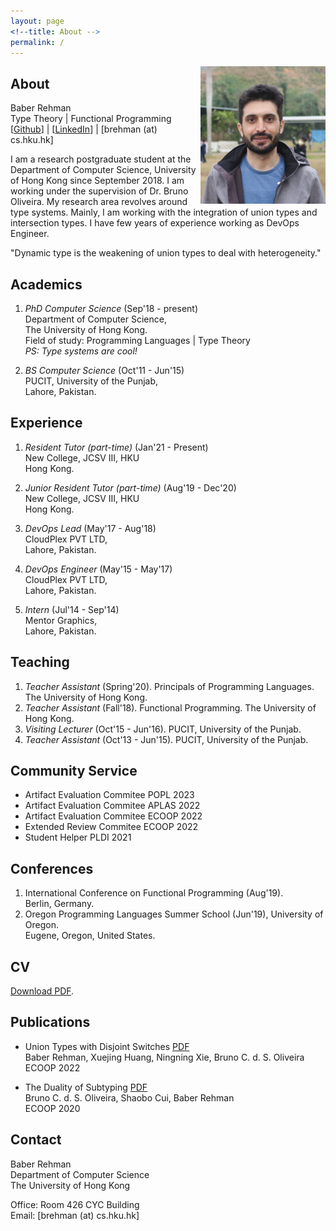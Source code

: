 ```yaml
---
layout: page
<!--title: About -->
permalink: /
---
```


<!--{% include image.html url="images/Baber.jpg" caption="" width="50" height="50" align="right" %} -->

<img src="images/baber2.JPG" width="200" height="220" align="right" />

## About

Baber Rehman <br />
Type Theory | Functional Programming <br />
[[Github](https://github.com/baberrehman/)] | [[LinkedIn](https://www.linkedin.com/in/baberrehman/)] | [brehman (at) cs.hku.hk]

I am a research postgraduate student at the Department of Computer Science, University of Hong Kong since September 2018. I am working under the supervision of Dr. Bruno Oliveira.
My research area revolves around type systems.
Mainly, I am working with the integration of union types and intersection types.
I have few years of experience working as DevOps Engineer.

"Dynamic type is the weakening of union types to deal with heterogeneity."

## Academics

1. *PhD Computer Science* (Sep'18 - present) <br />
   Department of Computer Science, <br />
   The University of Hong Kong. <br />
   Field of study: Programming Languages | Type Theory <br />
   *PS: Type systems are cool!*

2. *BS Computer Science* (Oct'11 - Jun'15) <br />
   PUCIT, University of the Punjab, <br />
   Lahore, Pakistan.

## Experience

1. *Resident Tutor (part-time)* (Jan'21 - Present) <br />
    New College, JCSV III, HKU <br />
    Hong Kong.

2. *Junior Resident Tutor (part-time)* (Aug'19 - Dec'20) <br />
    New College, JCSV III, HKU <br />
    Hong Kong.

3. *DevOps Lead* (May'17 - Aug'18) <br />
   CloudPlex PVT LTD, <br />
   Lahore, Pakistan.

4. *DevOps Engineer* (May'15 - May'17) <br />
   CloudPlex PVT LTD, <br />
   Lahore, Pakistan.

5. *Intern* (Jul'14 - Sep'14) <br />
   Mentor Graphics, <br />
   Lahore, Pakistan. 

## Teaching

1. *Teacher Assistant* (Spring'20). Principals of Programming Languages. The University of Hong Kong.
2. *Teacher Assistant* (Fall'18). Functional Programming. The University of Hong Kong.
3. *Visiting Lecturer* (Oct'15 - Jun'16). PUCIT, University of the Punjab.
4. *Teacher Assistant* (Oct'13 - Jun'15). PUCIT, University of the Punjab.

## Community Service

* Artifact Evaluation Commitee POPL 2023
* Artifact Evaluation Commitee APLAS 2022
* Artifact Evaluation Commitee ECOOP 2022
* Extended Review Commitee ECOOP 2022
* Student Helper PLDI 2021


## Conferences

1. International Conference on Functional Programming (Aug'19). <br />
   Berlin, Germany.
2. Oregon Programming Languages Summer School (Jun'19), University of Oregon. <br />
   Eugene, Oregon, United States.

## CV

[Download PDF](files/cv.pdf).

## Publications

* Union Types with Disjoint Switches
[PDF](files/ecoop2022.pdf) <br />
Baber Rehman, Xuejing Huang, Ningning Xie, Bruno C. d. S. Oliveira <br />
ECOOP 2022

* The Duality of Subtyping
[PDF](files/duo_ecoop2020.pdf) <br />
Bruno C. d. S. Oliveira, Shaobo Cui, Baber Rehman <br />
ECOOP 2020


## Contact

Baber Rehman <br />
Department of Computer Science<br />
The University of Hong Kong<br />

Office: Room 426 CYC Building<br />
Email: [brehman (at) cs.hku.hk]
